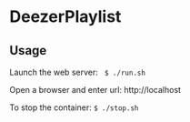 # DeezerPlaylist
## Usage
Launch the web server:  
`$ ./run.sh`

Open a browser and enter url: http://localhost

To stop the container: `$ ./stop.sh`
